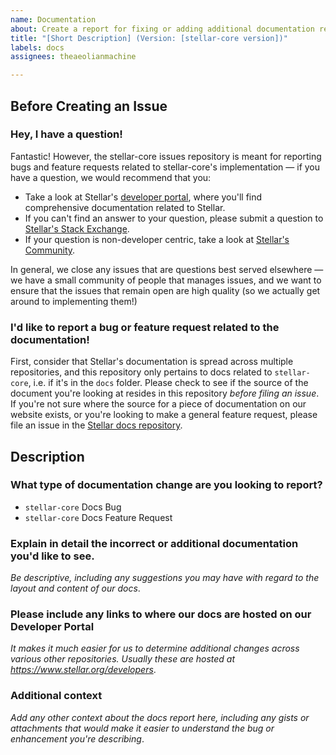 ```yaml
---
name: Documentation
about: Create a report for fixing or adding additional documentation related to stellar-core
title: "[Short Description] (Version: [stellar-core version])"
labels: docs
assignees: theaeolianmachine

---
```


## Before Creating an Issue

### Hey, I have a question!

Fantastic! However, the stellar-core issues repository is meant for reporting bugs and feature
requests related to stellar-core's implementation — if you have a question, we would recommend that
you:

* Take a look at Stellar's [developer portal][1], where you'll find comprehensive documentation
  related to Stellar.
* If you can't find an answer to your question, please submit a question to [Stellar's Stack
  Exchange][2].
* If your question is non-developer centric, take a look at [Stellar's Community][3].

In general, we close any issues that are questions best served elsewhere — we have a small
community of people that manages issues, and we want to ensure that the issues that remain open are
high quality (so we actually get around to implementing them!)

[1]: https://www.stellar.org/developers/
[2]: https://stellar.stackexchange.com/
[3]: https://www.stellar.org/community

### I'd like to report a bug or feature request related to the documentation!

First, consider that Stellar's documentation is spread across multiple repositories, and this repository only pertains to docs related to `stellar-core`, i.e. if it's in the `docs` folder. Please check to see if the source of the document you're looking at resides in this repository *before filing an issue*. If you're not sure where the source for a piece of documentation on our website exists, or you're looking to make a general feature request, please file an issue in the [Stellar docs repository][4].

[4]: https://github.com/stellar/docs

## Description

### What type of documentation change are you looking to report?
* `stellar-core` Docs Bug
* `stellar-core` Docs Feature Request

### Explain in detail the incorrect or additional documentation you'd like to see.

*Be descriptive, including any suggestions you may have with regard to the layout and content of our docs*.

### Please include any links to where our docs are hosted on our Developer Portal

*It makes it much easier for us to determine additional changes across various other repositories. Usually these are hosted at https://www.stellar.org/developers*.

### Additional context
*Add any other context about the docs report here, including any gists or attachments that would make it easier to understand the bug or enhancement you're describing*.
